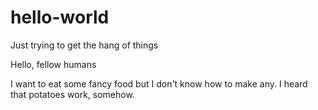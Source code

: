 # hello-world
Just trying to get the hang of things

Hello, fellow humans

I want to eat some fancy food but I don't know how to make any. I heard that potatoes work, somehow.
